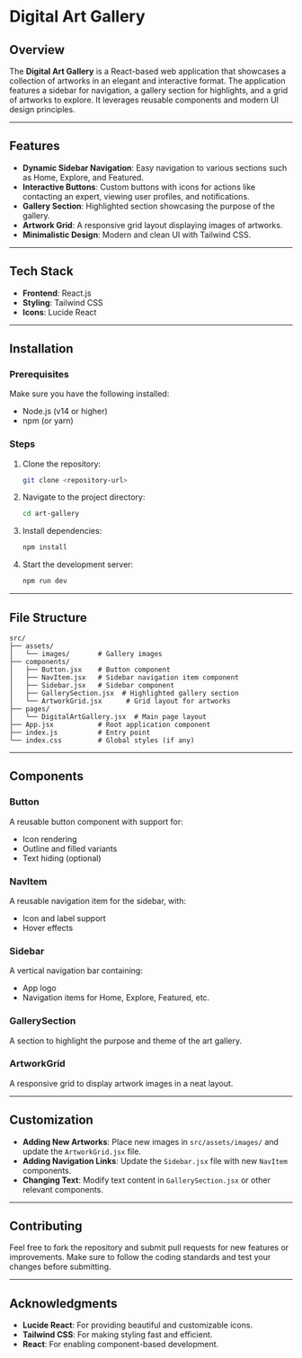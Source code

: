 # Digital Art Gallery

## Overview
The **Digital Art Gallery** is a React-based web application that showcases a collection of artworks in an elegant and interactive format. The application features a sidebar for navigation, a gallery section for highlights, and a grid of artworks to explore. It leverages reusable components and modern UI design principles.

---

## Features
- **Dynamic Sidebar Navigation**: Easy navigation to various sections such as Home, Explore, and Featured.
- **Interactive Buttons**: Custom buttons with icons for actions like contacting an expert, viewing user profiles, and notifications.
- **Gallery Section**: Highlighted section showcasing the purpose of the gallery.
- **Artwork Grid**: A responsive grid layout displaying images of artworks.
- **Minimalistic Design**: Modern and clean UI with Tailwind CSS.

---

## Tech Stack
- **Frontend**: React.js
- **Styling**: Tailwind CSS
- **Icons**: Lucide React

---

## Installation

### Prerequisites
Make sure you have the following installed:
- Node.js (v14 or higher)
- npm (or yarn)

### Steps
1. Clone the repository:
   ```bash
   git clone <repository-url>
   ```
2. Navigate to the project directory:
   ```bash
   cd art-gallery
   ```
3. Install dependencies:
   ```bash
   npm install
   ```
4. Start the development server:
   ```bash
   npm run dev
   ```


---

## File Structure
```
src/
├── assets/
│   └── images/       # Gallery images
├── components/
│   ├── Button.jsx    # Button component
│   ├── NavItem.jsx   # Sidebar navigation item component
│   ├── Sidebar.jsx   # Sidebar component
│   ├── GallerySection.jsx  # Highlighted gallery section
│   └── ArtworkGrid.jsx      # Grid layout for artworks
├── pages/
│   └── DigitalArtGallery.jsx  # Main page layout
├── App.jsx           # Root application component
├── index.js          # Entry point
└── index.css         # Global styles (if any)
```

---

## Components

### Button
A reusable button component with support for:
- Icon rendering
- Outline and filled variants
- Text hiding (optional)

### NavItem
A reusable navigation item for the sidebar, with:
- Icon and label support
- Hover effects

### Sidebar
A vertical navigation bar containing:
- App logo
- Navigation items for Home, Explore, Featured, etc.

### GallerySection
A section to highlight the purpose and theme of the art gallery.

### ArtworkGrid
A responsive grid to display artwork images in a neat layout.

---

## Customization
- **Adding New Artworks**: Place new images in `src/assets/images/` and update the `ArtworkGrid.jsx` file.
- **Adding Navigation Links**: Update the `Sidebar.jsx` file with new `NavItem` components.
- **Changing Text**: Modify text content in `GallerySection.jsx` or other relevant components.


---

## Contributing
Feel free to fork the repository and submit pull requests for new features or improvements. Make sure to follow the coding standards and test your changes before submitting.

---

## Acknowledgments
- **Lucide React**: For providing beautiful and customizable icons.
- **Tailwind CSS**: For making styling fast and efficient.
- **React**: For enabling component-based development.

